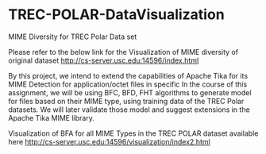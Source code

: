 # TREC-POLAR-DataVisualization
MIME Diversity for TREC Polar Data set

Please refer to the below link for the Visualization of MIME diversity of original dataset
http://cs-server.usc.edu:14596/index.html 

By this project, we intend to extend the capabilities of Apache Tika for its MIME Detection for application/octet files in specific
In the course of this assignment, we will be using BFC, BFD, FHT algorithms to generate model for files
based on their MIME type, using training data of the TREC Polar datasets. We will later validate those model and suggest
extensions in the Apache Tika MIME library.

Visualization of BFA for all MIME Types in the TREC POLAR dataset available here
http://cs-server.usc.edu:14596/visualization/index2.html
